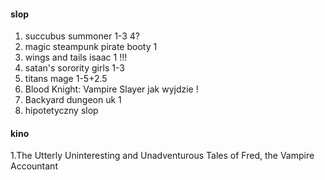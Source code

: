 
#### slop
1. succubus summoner 1-3 4?
2. magic steampunk pirate booty 1 
3. wings and tails isaac 1 !!! 
4. satan's sorority girls 1-3
5. titans mage 1-5+2.5
6. Blood Knight: Vampire Slayer jak wyjdzie !
7. Backyard dungeon uk 1
8. hipotetyczny slop










#### kino
1.The Utterly Uninteresting and Unadventurous Tales of Fred, the Vampire Accountant
